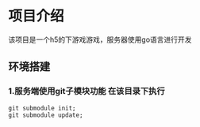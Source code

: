 # 项目介绍 
该项目是一个h5的下游戏游戏，服务器使用go语言进行开发

## 环境搭建
### 1.服务端使用git子模块功能 在该目录下执行

    git submodule init;
    git submodule update;
